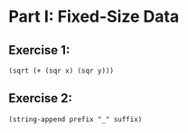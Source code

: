 # Part I: Fixed-Size Data

## Exercise 1:
`(sqrt (+ (sqr x) (sqr y)))`

## Exercise 2:
`(string-append prefix "_" suffix)`
